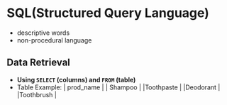 # SQL(Structured Query Language)
- descriptive words
- non-procedural language

## Data Retrieval
- **Using `SELECT` (columns) and `FROM` (table)**
- Table Example:
  | prod_name |
  | Shampoo   |
  |Toothpaste |
  |Deodorant  |
  |Toothbrush |
